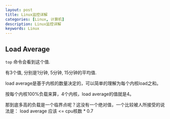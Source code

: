 ```yaml
---
layout: post
title: Linux监控详解
categories: [Linux, 计算机]
description: Linux监控详解
keywords: Linux
---
```


## Load Average

`top` 命令会看到这个值.

有3个值, 分别是1分钟, 5分钟, 15分钟的平均值.

load average是基于内核的数量决定的，可以简单的理解为每个内核load之和。

按每个内核100%负载来算，4个内核，load average的值就是4。

那到底多高的负载是一个临界点呢？这没有一个绝对值，一个比较被人所接受的说法是： load average 应该 <= cpu核数 * 0.7




